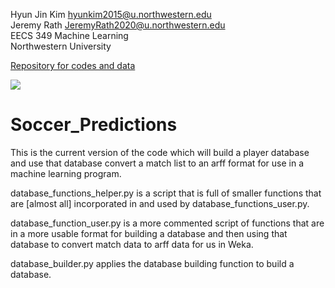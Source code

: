 Hyun Jin Kim <hyunkim2015@u.northwestern.edu>  
Jeremy Rath <JeremyRath2020@u.northwestern.edu>  
EECS 349 Machine Learning  
Northwestern University

[Repository for codes and data](https://github.com/TheLordBlarg/Soccer_Success)

![](figures/test.png)

# Soccer_Predictions
This is the current version of the code which will build a player database and use that database convert a match list to an arff format for use in a machine learning program.

database_functions_helper.py is a script that is full of smaller functions that are [almost all] incorporated in and used by database_functions_user.py.

database_function_user.py is a more commented script of functions that are in a more usable format for building a database and then using that database to convert match data to arff data for us in Weka.

database_builder.py applies the database building function to build a database.
